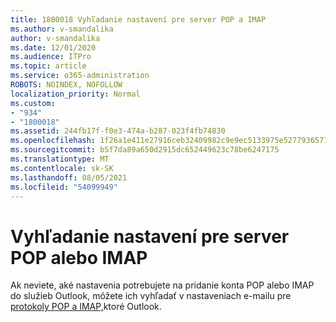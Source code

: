 ```yaml
---
title: 1800018 Vyhľadanie nastavení pre server POP a IMAP
ms.author: v-smandalika
author: v-smandalika
ms.date: 12/01/2020
ms.audience: ITPro
ms.topic: article
ms.service: o365-administration
ROBOTS: NOINDEX, NOFOLLOW
localization_priority: Normal
ms.custom:
- "934"
- "1800018"
ms.assetid: 244fb17f-f0e3-474a-b287-023f4fb74830
ms.openlocfilehash: 1f26a1e411e27916ceb32409982c9e9ec5133975e527793657160b598f7da892
ms.sourcegitcommit: b5f7da89a650d2915dc652449623c78be6247175
ms.translationtype: MT
ms.contentlocale: sk-SK
ms.lasthandoff: 08/05/2021
ms.locfileid: "54099949"
---
```

# <a name="find-your-pop-or-imap-server-settings"></a>Vyhľadanie nastavení pre server POP alebo IMAP

Ak neviete, aké nastavenia potrebujete na pridanie konta POP alebo IMAP do služieb Outlook, môžete ich vyhľadať v nastaveniach e-mailu pre [protokoly POP a IMAP,](https://support.office.com/article/8361e398-8af4-4e97-b147-6c6c4ac95353.aspx)ktoré Outlook.
  
 